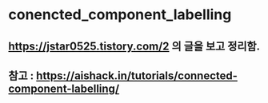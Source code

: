 # conencted_component_labelling

## https://jstar0525.tistory.com/2 의 글을 보고 정리함.
## 참고 : https://aishack.in/tutorials/connected-component-labelling/
